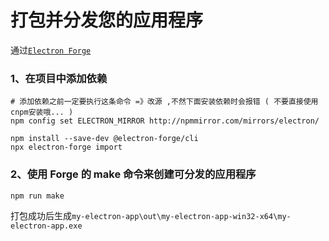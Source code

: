 # 打包并分发您的应用程序

通过[`Electron Forge`](https://www.electronforge.io/)

### 1、在项目中添加依赖

```shell
# 添加依赖之前一定要执行这条命令 =》改源 ,不然下面安装依赖时会报错 ( 不要直接使用cnpm安装哦... )
npm config set ELECTRON_MIRROR http://npmmirror.com/mirrors/electron/

npm install --save-dev @electron-forge/cli
npx electron-forge import
```

### 2、使用 Forge 的 make 命令来创建可分发的应用程序

```shell
npm run make
```

打包成功后生成`my-electron-app\out\my-electron-app-win32-x64\my-electron-app.exe`

